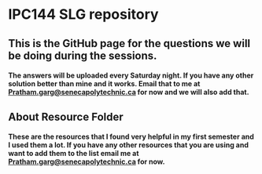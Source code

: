 # IPC144 SLG repository

## This is the GitHub page for the questions we will be doing during the sessions.
#### The answers will be uploaded every Saturday night. If you have any other solution better than mine and it works. Email that to me at Pratham.garg@senecapolytechnic.ca for now and we will also add that.
## About Resource Folder
#### These are the resources that I found very helpful in my first semester and I used them a lot. If you have any other resources that you are using and want to add them to the list email me at Pratham.garg@senecapolytechnic.ca for now.
